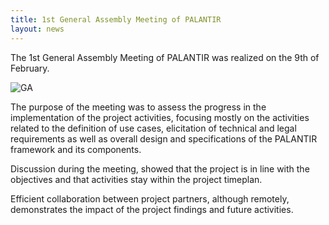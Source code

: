 ```yaml
---
title: 1st General Assembly Meeting of PALANTIR
layout: news
---
```


The 1st General Assembly Meeting of PALANTIR was realized on the 9th of February.

<!-- <div class="pcustom"> -->
<img src="{{ '2021-2-17-news' | append: '.png' | prepend: '/img/' | prepend: site.baseurl }}" alt="GA" class="responsive center" style="max-width: 100%">
<!-- </div> -->


The purpose of the meeting was to assess the progress in the implementation of the project activities, focusing mostly on the activities related to the definition of use cases, elicitation of technical and legal requirements as well as overall design and specifications of the PALANTIR framework and its components.

Discussion during the meeting, showed that the project is in line with the objectives and that activities stay within the project timeplan.

Efficient collaboration between project partners, although remotely, demonstrates the impact of the project findings and future activities.
